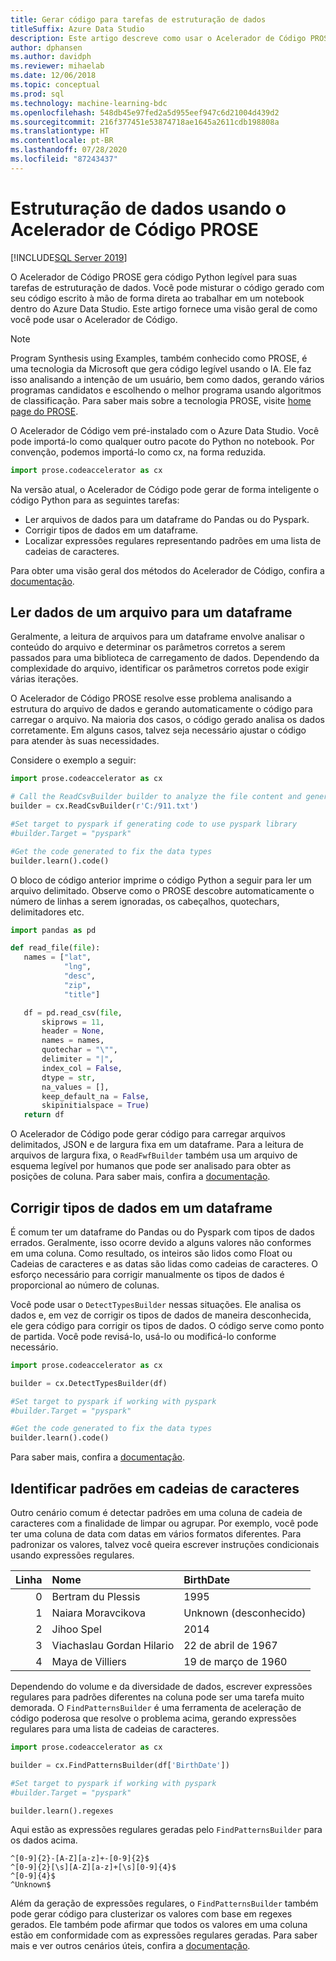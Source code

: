 ```yaml
---
title: Gerar código para tarefas de estruturação de dados
titleSuffix: Azure Data Studio
description: Este artigo descreve como usar o Acelerador de Código PROSE no Azure Data Studio para gerar automaticamente o código para tarefas comuns de estruturação de dados.
author: dphansen
ms.author: davidph
ms.reviewer: mihaelab
ms.date: 12/06/2018
ms.topic: conceptual
ms.prod: sql
ms.technology: machine-learning-bdc
ms.openlocfilehash: 548db45e97fed2a5d955eef947c6d21004d439d2
ms.sourcegitcommit: 216f377451e53874718ae1645a2611cdb198808a
ms.translationtype: HT
ms.contentlocale: pt-BR
ms.lasthandoff: 07/28/2020
ms.locfileid: "87243437"
---
```

# <a name="data-wrangling-using-prose-code-accelerator"></a>Estruturação de dados usando o Acelerador de Código PROSE

[!INCLUDE[SQL Server 2019](../includes/applies-to-version/sqlserver2019.md)]

O Acelerador de Código PROSE gera código Python legível para suas tarefas de estruturação de dados. Você pode misturar o código gerado com seu código escrito à mão de forma direta ao trabalhar em um notebook dentro do Azure Data Studio. Este artigo fornece uma visão geral de como você pode usar o Acelerador de Código.

 > [!NOTE]
 > Program Synthesis using Examples, também conhecido como PROSE, é uma tecnologia da Microsoft que gera código legível usando o IA. Ele faz isso analisando a intenção de um usuário, bem como dados, gerando vários programas candidatos e escolhendo o melhor programa usando algoritmos de classificação. Para saber mais sobre a tecnologia PROSE, visite [home page do PROSE](https://microsoft.github.io/prose/).

O Acelerador de Código vem pré-instalado com o Azure Data Studio. Você pode importá-lo como qualquer outro pacote do Python no notebook. Por convenção, podemos importá-lo como cx, na forma reduzida.

```python
import prose.codeaccelerator as cx
```

Na versão atual, o Acelerador de Código pode gerar de forma inteligente o código Python para as seguintes tarefas:

- Ler arquivos de dados para um dataframe do Pandas ou do Pyspark.
- Corrigir tipos de dados em um dataframe.
- Localizar expressões regulares representando padrões em uma lista de cadeias de caracteres.

Para obter uma visão geral dos métodos do Acelerador de Código, confira a [documentação](https://aka.ms/prose-codeaccelerator-overview).

## <a name="reading-data-from-a-file-to-a-dataframe"></a>Ler dados de um arquivo para um dataframe

Geralmente, a leitura de arquivos para um dataframe envolve analisar o conteúdo do arquivo e determinar os parâmetros corretos a serem passados para uma biblioteca de carregamento de dados. Dependendo da complexidade do arquivo, identificar os parâmetros corretos pode exigir várias iterações.

O Acelerador de Código PROSE resolve esse problema analisando a estrutura do arquivo de dados e gerando automaticamente o código para carregar o arquivo. Na maioria dos casos, o código gerado analisa os dados corretamente. Em alguns casos, talvez seja necessário ajustar o código para atender às suas necessidades.

Considere o exemplo a seguir:

 ```python
import prose.codeaccelerator as cx

# Call the ReadCsvBuilder builder to analyze the file content and generate code to load it
builder = cx.ReadCsvBuilder(r'C:/911.txt')

#Set target to pyspark if generating code to use pyspark library
#builder.Target = "pyspark"

#Get the code generated to fix the data types
builder.learn().code()
 ```

O bloco de código anterior imprime o código Python a seguir para ler um arquivo delimitado. Observe como o PROSE descobre automaticamente o número de linhas a serem ignoradas, os cabeçalhos, quotechars, delimitadores etc.

 ```python
import pandas as pd

def read_file(file):
    names = ["lat",
             "lng",
             "desc",
             "zip",
             "title"]

    df = pd.read_csv(file,
        skiprows = 11,
        header = None,
        names = names,
        quotechar = "\"",
        delimiter = "|",
        index_col = False,
        dtype = str,
        na_values = [],
        keep_default_na = False,
        skipinitialspace = True)
    return df
 ```

O Acelerador de Código pode gerar código para carregar arquivos delimitados, JSON e de largura fixa em um dataframe. Para a leitura de arquivos de largura fixa, o `ReadFwfBuilder` também usa um arquivo de esquema legível por humanos que pode ser analisado para obter as posições de coluna. Para saber mais, confira a [documentação](https://aka.ms/prose-codeaccelerator-docs).

## <a name="fixing-data-types-in-a-dataframe"></a>Corrigir tipos de dados em um dataframe

É comum ter um dataframe do Pandas ou do Pyspark com tipos de dados errados. Geralmente, isso ocorre devido a alguns valores não conformes em uma coluna. Como resultado, os inteiros são lidos como Float ou Cadeias de caracteres e as datas são lidas como cadeias de caracteres. O esforço necessário para corrigir manualmente os tipos de dados é proporcional ao número de colunas.

Você pode usar o `DetectTypesBuilder` nessas situações. Ele analisa os dados e, em vez de corrigir os tipos de dados de maneira desconhecida, ele gera código para corrigir os tipos de dados. O código serve como ponto de partida. Você pode revisá-lo, usá-lo ou modificá-lo conforme necessário.

```python
import prose.codeaccelerator as cx

builder = cx.DetectTypesBuilder(df)

#Set target to pyspark if working with pyspark
#builder.Target = "pyspark"

#Get the code generated to fix the data types
builder.learn().code()
```

Para saber mais, confira a [documentação](https://aka.ms/prose-codeaccelerator-fixtypes).

## <a name="identifying-patterns-in-strings"></a>Identificar padrões em cadeias de caracteres

Outro cenário comum é detectar padrões em uma coluna de cadeia de caracteres com a finalidade de limpar ou agrupar. Por exemplo, você pode ter uma coluna de data com datas em vários formatos diferentes. Para padronizar os valores, talvez você queira escrever instruções condicionais usando expressões regulares.


|Linha|Nome                      |BirthDate      |
|--:|:-------------------------|:--------------|
| 0 |Bertram du Plessis        |1995           |
| 1 |Naiara Moravcikova        |Unknown (desconhecido)        |
| 2 |Jihoo Spel                |2014           |
| 3 |Viachaslau Gordan Hilario |22 de abril de 1967      |
| 4 |Maya de Villiers          |19 de março de 1960      |

Dependendo do volume e da diversidade de dados, escrever expressões regulares para padrões diferentes na coluna pode ser uma tarefa muito demorada. O `FindPatternsBuilder` é uma ferramenta de aceleração de código poderosa que resolve o problema acima, gerando expressões regulares para uma lista de cadeias de caracteres.

```python
import prose.codeaccelerator as cx

builder = cx.FindPatternsBuilder(df['BirthDate'])

#Set target to pyspark if working with pyspark
#builder.Target = "pyspark"

builder.learn().regexes
```

Aqui estão as expressões regulares geradas pelo `FindPatternsBuilder` para os dados acima.

```
^[0-9]{2}-[A-Z][a-z]+-[0-9]{2}$
^[0-9]{2}[\s][A-Z][a-z]+[\s][0-9]{4}$
^[0-9]{4}$
^Unknown$
```

Além da geração de expressões regulares, o `FindPatternsBuilder` também pode gerar código para clusterizar os valores com base em regexes gerados. Ele também pode afirmar que todos os valores em uma coluna estão em conformidade com as expressões regulares geradas. Para saber mais e ver outros cenários úteis, confira a [documentação](https://aka.ms/prose-codeaccelerator-findpatterns).
